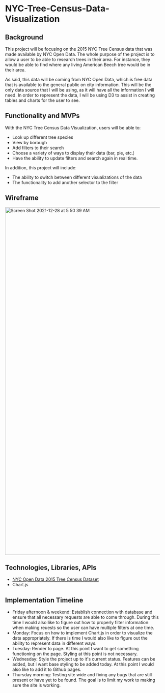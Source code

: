 # NYC-Tree-Census-Data-Visualization

## Background

This project will be focusing on the 2015 NYC Tree Census data that was made available by NYC Open Data. The whole purpose of the project is to allow a user to be able to research trees in their area. For instance, they would be able to find where any living American Beech tree would be in their area.

As said, this data will be coming from NYC Open Data, which is free data that is available to the general public on city information. This will be the only data source that I will be using, as it will have all the information I will need. In order to represent the data, I will be using D3 to assist in creating tables and charts for the user to see. 

## Functionality and MVPs

With the NYC Tree Census Data Visualization, users will be able to:

- Look up different tree species
- View by borough
- Add filters to their search
- Choose a variety of ways to display their data (bar, pie, etc.)
- Have the ability to update filters and search again in real time.

In addition, this project will include:

- The ability to switch between different visualizations of the data
- The functionality to add another selector to the filter

## Wireframe

<img width="1130" alt="Screen Shot 2021-12-28 at 5 50 39 AM" src="https://user-images.githubusercontent.com/45123867/147573089-e220ac5a-b259-4701-ae0e-9b54831df10e.png">

## Technologies, Libraries, APIs

- [NYC Open Data 2015 Tree Census Dataset](https://data.cityofnewyork.us/Environment/2015-Street-Tree-Census-Tree-Data/uvpi-gqnh)
- Chart.js

## Implementation Timeline

- Friday afternoon & weekend: Establish connection with database and ensure that all necessary requests are able to come through. During this time I would also like to figure out how to properly filter information when making reuests so the user can have multiple filters at one time. 
- Monday: Focus on how to implement Chart.js in order to visualize the data appropriately. If there is time I would also like to figure out the ability to represent data in different ways. 
- Tuesday: Render to page. At this point I want to get something functioning on the page. Styling at this point is not necessary.
- Wednesday: Style the project up to it's current status. Features can be added, but I want base styling to be added today. At this point I would also like to add it to Github pages. 
- Thursday morning: Testing site wide and fixing any bugs that are still present or have yet to be found. The goal is to limit my work to making sure the site is working. 



